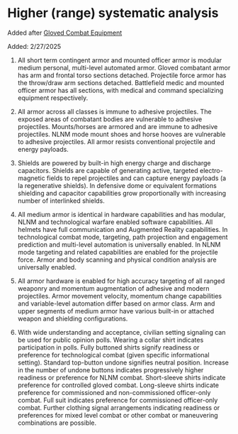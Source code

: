 # Higher (range) systematic analysis

Added after [Gloved Combat Equipment](./Gloved_Combat_Equipment.md)

Added: 2/27/2025

1. All short term contingent armor and mounted officer armor is modular medium personal, multi-level automated armor.  Gloved combatant armor has arm and frontal torso sections detached.  Projectile force armor has the throw/draw arm sections detached.  Battlefield medic and mounted officer armor has all sections, with medical and command specializing equipment respectively.

2. All armor across all classes is immune to adhesive projectiles.  The exposed areas of combatant bodies are vulnerable to adhesive projectiles. Mounts/horses are armored and are immune to adhesive projectiles.  NLNM mode mount shoes and horse hooves are vulnerable to adhesive projectiles.  All armor resists conventional projectile and energy payloads.

3. Shields are powered by built-in high energy charge and discharge capacitors.  Shields are capable of generating active, targeted electro-magnetic fields to repel projectiles and can capture energy payloads (a la regenerative shields).  In defensive dome or equivalent formations shielding and capacitor capabilities grow proportionally with increasing number of interlinked shields.

4. All medium armor is identical in hardware capabilities and has modular, NLNM and technological warfare enabled software capabilities.  All helmets have full communication and Augmented Reality capabilities.  In technological combat mode, targeting, path projection and engagement prediction and multi-level automation is universally enabled. In NLNM mode targeting and related capabilities are enabled for the projectile force.  Armor and body scanning and physical condition analysis are universally enabled.

5. All armor hardware is enabled for high accuracy targeting of all ranged weaponry and momentum augmentation of adhesive and modern projectiles.  Armor movement velocity, momentum change capabilities and variable-level automation differ based on armor class.  Arm and upper segments of medium armor have various built-in or attached weapon and shielding configurations. 

6. With wide understanding and acceptance, civilian setting signaling can be used for public opinion polls.  Wearing a collar shirt indicates participation in polls.  Fully buttoned shirts signify readiness or preference for technological combat (given specific informational setting).  Standard top-button undone signifies neutral position.  Increase in the number of undone buttons indicates progressively higher readiness or preference for NLNM combat.  Short-sleeve shirts indicate preference for controlled gloved combat.  Long-sleeve shirts indicate preference for commissioned and non-commissioned officer-only combat.  Full suit indicates preference for commissioned officer-only combat.  Further clothing signal arrangements indicating readiness or preferences for mixed level combat or other combat or maneuvering combinations are possible.
